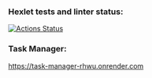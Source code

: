 ### Hexlet tests and linter status:
[![Actions Status](https://github.com/AlexanderPolovykh/python-project-52/actions/workflows/hexlet-check.yml/badge.svg)](https://github.com/AlexanderPolovykh/python-project-52/actions)

### Task Manager:
https://task-manager-rhwu.onrender.com

